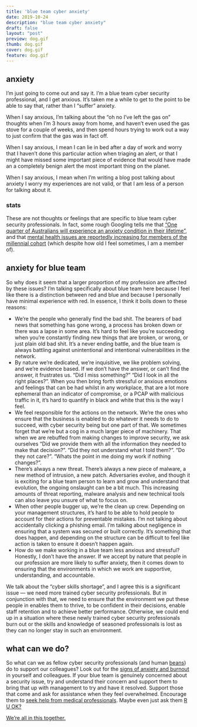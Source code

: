 ```yaml
---
title: 'blue team cyber anxiety'
date: 2019-10-24
description: "blue team cyber anxiety"
draft: false
layout: "post"
preview: dog.gif
thumb: dog.gif
cover: dog.gif
feature: dog.gif
---
```


## anxiety
I’m just going to come out and say it. I’m a blue team cyber security professional, and I get anxious. It’s taken me a while to get to the point to be able to say that, rather than I “suffer” anxiety.

When I say anxious, I’m talking about the “oh no I’ve left the gas on” thoughts when I’m 3 hours away from home, and haven’t even used the gas stove for a couple of weeks, and then spend hours trying to work out a way to just confirm that the gas was in fact off.

When I say anxious, I mean I can lie in bed after a day of work and worry that I haven’t done this particular action when triaging an alert, or that I might have missed some important piece of evidence that would have made an a completely benign alert the most important thing on the planet.

When I say anxious, I mean when I’m writing a blog post talking about anxiety I worry my experiences are not valid, or that I am less of a person for talking about it.

### stats
These are not thoughts or feelings that are specific to blue team cyber security professionals. In fact, some rough Googling tells me that [“One quarter of Australians will experience an anxiety condition in their lifetime”](https://www.beyondblue.org.au/media/statistics), and that [mental health issues are reportedly increasing for members of the millennial cohort](https://www.businessinsider.com/millennials-mental-health-burnout-lonely-depressed-money-stress/?r=AU&IR=T) (which despite how old I feel sometimes, I am a member of).

## anxiety for blue team
So why does it seem that a larger proportion of my profession are affected by these issues? I’m talking specifically about blue team here because I feel like there is a distinction between red and blue and because I personally have minimal experience with red. In essence, I think it boils down to these reasons:

- We’re the people who generally find the bad shit. The bearers of bad news that something has gone wrong, a process has broken down or there was a lapse in some area. It’s hard to feel like you’re succeeding when you’re constantly finding new things that are broken, or wrong, or just plain old bad shit. It’s a never ending battle, and the blue team is always battling against unintentional and intentional vulnerabilities in the network.
- By nature we’re dedicated, we’re inquisitive, we like problem solving, and we’re evidence based. If we don’t have the answer, or can’t find the answer, it frustrates us. “Did I miss something?” “Did I look in all the right places?”. When you then bring forth stressful or anxious emotions and feelings that can be had whilst in any workplace, that are a lot more ephemeral than an indicator of compromise, or a PCAP with malicious traffic in it, it’s hard to quantify in black and white that this is the way I feel.
- We feel responsible for the actions on the network. We’re the ones who ensure that the business is enabled to do whatever it needs to do to succeed, with cyber security being but one part of that. We sometimes forget that we’re but a cog in a much larger piece of machinery. That when we are rebuffed from making changes to improve security, we ask ourselves “Did we provide them with all the information they needed to make that decision?”. “Did they not understand what I told them?”. “Do they not care?”. “Whats the point in me doing my work if nothing changes?”.
- There’s always a new threat. There’s always a new piece of malware, a new method of intrusion, a new patch. Adversaries evolve, and though it is exciting for a blue team person to learn and grow and understand that evolution, the ongoing onslaught can be a bit much. This increasing amounts of threat reporting, malware analysis and new technical tools can also leave you unsure of what to focus on.
- When other people bugger up, we’re the clean up crew. Depending on your management structures, it’s hard to be able to hold people to account for their actions for preventable mistakes. I’m not talking about accidentally clicking a phishing email. I’m talking about negligence in ensuring that a system was secured or built correctly. It’s something that does happen, and depending on the structure can be difficult to feel like action is taken to ensure it doesn’t happen again.
- How do we make working in a blue team less anxious and stressful? Honestly, I don’t have the answer. If we accept by nature that people in our profession are more likely to suffer anxiety, then it comes down to ensuring that the environments in which we work are supportive, understanding, and accountable.

We talk about the “cyber skills shortage”, and I agree this is a significant issue — we need more trained cyber security professionals. But in conjunction with that, we need to ensure that the environment we put these people in enables them to thrive, to be confident in their decisions, enable staff retention and to achieve better performance. Otherwise, we could end up in a situation where these newly trained cyber security professionals burn out or the skills and knowledge of seasoned professionals is lost as they can no longer stay in such an environment.

## what can we do?
So what can we as fellow cyber security professionals (and human [beans](https://www.youtube.com/watch?v=gp9xu9qdQqc)) do to support our colleagues? Look out for the [signs of anxiety and burnout](https://www.beyondblue.org.au/the-facts/anxiety/signs-and-symptoms) in yourself and colleagues. If your blue team is genuinely concerned about a security issue, try and understand their concern and support them to bring that up with management to try and have it resolved. Support those that come and ask for assistance when they feel overwhelmed. Encourage them to [seek help from medical professionals](https://www.beyondblue.org.au/get-support/who-can-assist). Maybe even just ask them [R U OK?](https://www.ruok.org.au/how-to-ask)

[We’re all in this together.](https://www.youtube.com/watch?v=gbrbUfYSt0E)